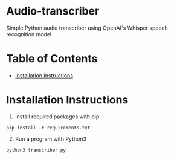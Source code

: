 # Audio-transcriber
Simple Python audio transcriber using OpenAI's Whisper speech recognition model

Table of Contents
=================
* [Installation Instructions](#Installation-Instructions)

# Installation Instructions

1. Install required packages with pip

`pip install -r requirements.txt`

2. Run a program with Python3

`python3 transcriber.py`
